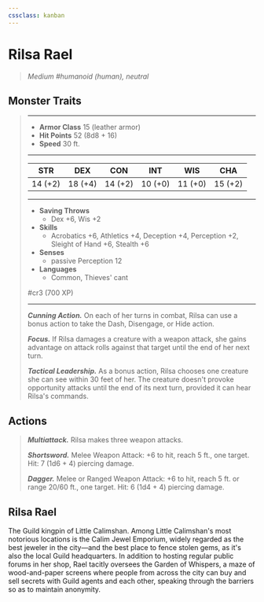 ```yaml
---
cssclass: kanban
---
```


# Rilsa Rael
>*Medium #humanoid (human), neutral*
## Monster Traits
>___
>- **Armor Class** 15 (leather armor)
>- **Hit Points** 52 (8d8 + 16)
>- **Speed** 30 ft.
>___
>|STR|DEX|CON|INT|WIS|CHA|
>|:---:|:---:|:---:|:---:|:---:|:---:|
>|14 (+2)|18 (+4)|14 (+2)|10 (+0)|11 (+0)|15 (+2)|
>___
>- **Saving Throws**
>	 - Dex +6, Wis +2
>- **Skills**
>	 - Acrobatics +6, Athletics +4, Deception +4, Perception +2, Sleight of Hand +6, Stealth +6
>- **Senses**
>	 - passive Perception 12
>- **Languages**
>	 - Common, Thieves' cant
>
> #cr3 (700 XP)
>___
>***Cunning Action.*** On each of her turns in combat, Rilsa can use a bonus action to take the Dash, Disengage, or Hide action.  
>
>***Focus.*** If Rilsa damages a creature with a weapon attack, she gains advantage on attack rolls against that target until the end of her next turn.  
>
>***Tactical Leadership.*** As a bonus action, Rilsa chooses one creature she can see within 30 feet of her. The creature doesn't provoke opportunity attacks until the end of its next turn, provided it can hear Rilsa's commands.  
>
## Actions
>***Multiattack.*** Rilsa makes three weapon attacks.  
>
>***Shortsword.*** Melee Weapon Attack: +6 to hit, reach 5 ft., one target. Hit: 7 (1d6 + 4) piercing damage.  
>
>***Dagger.*** Melee  or Ranged Weapon Attack: +6 to hit, reach 5 ft. or range 20/60 ft., one target. Hit: 6 (1d4 + 4) piercing damage.
## Rilsa Rael
The Guild kingpin of Little Calimshan. Among Little Calimshan's most notorious locations is the Calim Jewel Emporium, widely regarded as the best jeweler in the city—and the best place to fence stolen gems, as it's also the local Guild headquarters. In addition to hosting regular public forums in her shop, Rael tacitly oversees the Garden of Whispers, a maze of wood-and-paper screens where people from across the city can buy and sell secrets with Guild agents and each other, speaking through the barriers so as to maintain anonymity.